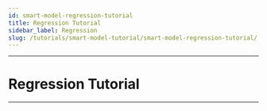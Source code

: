```yaml
---
id: smart-model-regression-tutorial
title: Regression Tutorial
sidebar_label: Regression
slug: /tutorials/smart-model-tutorial/smart-model-regression-tutorial/
---
```


---
# Regression Tutorial
---